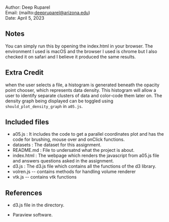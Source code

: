 Author: Deep Ruparel \
Email: (mailto:deepruparel@arizona.edu)  
Date:  April 5, 2023 


## Notes
You can simply run this by opening the index.html in your browser. The environment I used is macOS and the browser I used is chrome but I also checked it on safari and I believe it produced the same results.

## Extra Credit
when the user selects a file, a histogram is generated beneath the opacity point chooser, which represents data density. 
This histogram will allow a user to identify separate clusters of data and color-code them later on. The density graph being displayed can be toggled using `should_plot_density_graph` in `a05.js`.

## Included files
* a05.js : It includes the code to get a parallel coordinates plot and has the code for brushing, mouse over and onClick functions.
* datasets : The dataset for this assignment.
* README.md : File to undersatnd what the project is about.
* index.html : The webpage which renders the javascript from a05.js file and answers questions asked in the assignment. 
* d3.js : The d3.js file which contains all the functions of the d3 library. 
* volren.js -- contains methods for handling volume renderer
* vtk.js -- contains vtk functions


## References
* d3.js file in the directory.

* Paraview software.


